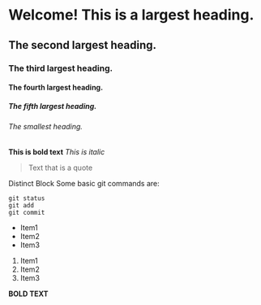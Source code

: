 # Welcome! This is a largest heading.

## The second largest heading. 

### The third largest heading.

#### The fourth largest heading.

##### The fifth largest heading.

###### The smallest heading.

**This is bold text**
*This is italic*

> Text that is a quote

Distinct Block
Some basic git commands are:
```
git status
git add
git commit
```

- Item1
- Item2
- Item3

1. Item1
2. Item2
3. Item3

**BOLD TEXT**

